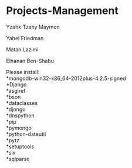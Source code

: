 # Projects-Management

Yzahk Tzahy Maymon

Yahel Friedman

Matan Lazimi

Elhanan Ben-Shabu

<div/>Please install:
<div/>*mongodb-win32-x86_64-2012plus-4.2.5-signed
<div/>*Django
<div/>*asgiref
<div/>*bson
<div/>*dataclasses
<div/>*djongo	
<div/>*dnspython	
<div/>*pip
<div/>*pymongo
<div/>*python-dateutil
<div/>*pytz
<div/>*setuptools
<div/>*six
<div/>*sqlparse

